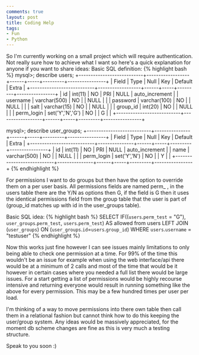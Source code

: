 ```yaml
---
comments: true
layout: post
title: Coding Help
tags:
- Fun
- Python
---
```


So I'm currently working on a small project which will require authentication. Not really sure how to achieve what I want so here's a quick explanation for anyone if you want to share ideas:
Basic SQL definition:
{% highlight bash %}
mysql>; describe users;
+---------------------------+------------------+------+-----+---------+----------------+
| Field | Type | Null | Key | Default | Extra |
+---------------------------+------------------+------+-----+---------+----------------+
| id | int(11) | NO | PRI | NULL | auto_increment |
| username | varchar(500) | NO | | NULL | |
| password | varchar(100) | NO | | NULL | |
| salt | varchar(15) | NO | | NULL | |
| group_id | int(20) | NO | | NULL | |
| perm_login | set('Y','N','G') | NO | | G | |
+---------------------------+------------------+------+-----+---------+----------------+

mysql>; describe user_groups;
+---------------------------+---------------+------+-----+---------+----------------+
| Field | Type | Null | Key | Default | Extra |
+---------------------------+---------------+------+-----+---------+----------------+
| id | int(11) | NO | PRI | NULL | auto_increment |
| name | varchar(500) | NO | | NULL | |
| perm_login | set('Y','N') | NO | | Y | |
+---------------------------+---------------+------+-----+---------+----------------+
{% endhighlight %}

For permissions I want to do groups but then have the option to override them on a per user basis. All permissions fields are named perm_ , in the users table there are the Y/N as options then G, if the field is G then it uses the identical permissions field from the group table that the user is part of (group_id matches up with id in the user_groups table).

Basic SQL idea:
{% highlight bash %}
SELECT IF((`users`.`perm_test` = "G"), `user_groups`.`perm_test`, `users`.`perm_test`) AS allowed from users LEFT JOIN (`user_groups`) ON (`user_groups`.`id`=`users`.`group_id`) WHERE `users`.`username` = "testuser"
{% endhighlight %}

Now this works just fine however I can see issues mainly limitations to only being able to check one permission at a time. For 99% of the time this wouldn't be an issue for example when using the web interface/api there would be at a minimum of 2 calls and most of the time that would be it however in certain cases where you needed a full list there would be large issues. For a start getting a list of permissions would be highly recourse intensive and returning everyone would result in running something like the above for every permission. This may be a few hundred times per user per load.

I'm thinking of a way to move permissions into there own table then call them in a relational fashion but cannot think how to do this keeping the user/group system. Any ideas would be massively appreciated, for the moment db scheme changes are fine as this is very much a testing structure.

Speak to you soon :)
